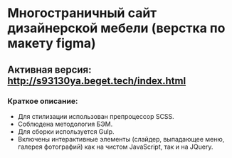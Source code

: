 # Многостраничный сайт дизайнерской мебели (верстка по макету figma)
## Активная версия: http://s93130ya.beget.tech/index.html
### Краткое описание:

- Для стилизации использован препроцессор SCSS.
- Соблюдена методология БЭМ. 
- Для сборки используется Gulp. 
- Включены интерактивные элементы (слайдер, выпадающее меню, галерея фотографий) как на чистом JavaScript, так и на JQuery.

